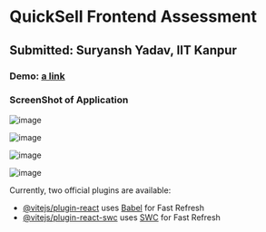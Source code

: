 # QuickSell Frontend Assessment

## Submitted: Suryansh Yadav, IIT Kanpur

### Demo: [a link]([https://github.com/user/repo/blob/branch/other_file.md](https://suryansh-y-quicksell.surge.sh/))
### ScreenShot of Application
![image](https://github.com/0Suryansh/QuickSell-Assessment/assets/75418521/89663ddd-15c2-4d40-8326-51420b86bc1b)

![image](https://github.com/0Suryansh/QuickSell-Assessment/assets/75418521/64344b7e-7226-41de-8538-c239a5ac3c9b)

![image](https://github.com/0Suryansh/QuickSell-Assessment/assets/75418521/e19a59a9-318c-4e47-bf4f-986ae8da0976)

![image](https://github.com/0Suryansh/QuickSell-Assessment/assets/75418521/149d7558-a3bb-4e52-b20c-09bd78ed96c7)




Currently, two official plugins are available:

- [@vitejs/plugin-react](https://github.com/vitejs/vite-plugin-react/blob/main/packages/plugin-react/README.md) uses [Babel](https://babeljs.io/) for Fast Refresh
- [@vitejs/plugin-react-swc](https://github.com/vitejs/vite-plugin-react-swc) uses [SWC](https://swc.rs/) for Fast Refresh
